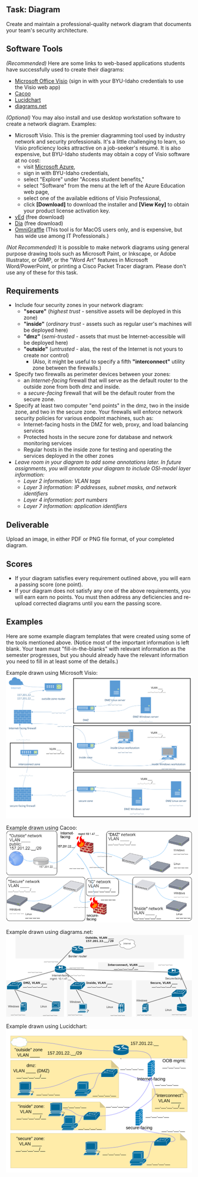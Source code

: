 ## Task: Diagram
Create and maintain a professional-quality network diagram that documents your team's security architecture.

## Software Tools
*(Recommended)* Here are some links to web-based applications students have successfully used to create their diagrams:
- <a href="https://www.office.com/launch/visio" target="_blank" ref="noopener">Microsoft Office Visio</a>
(sign in with your BYU-Idaho credentials to use the Visio web app)
- <a href="https://cacoo.com/" target="_blank" ref="noopener">Cacoo</a>
- <a href="https://www.lucidchart.com/pages" target="_blank" ref="noopener">Lucidchart</a>
- <a href="https://app.diagrams.net/" target="_blank" ref="noopener">diagrams.net</a>

*(Optional)* You may also install and use desktop workstation software to create a network diagram. Examples:
- Microsoft Visio. This is the premier diagramming tool used by industry network and security professionals.
It's a little challenging to learn, so Visio proficiency looks attractive on a job-seeker's résumé.
It is also expensive, but BYU-Idaho students may obtain a copy of Visio software at no cost:
  - visit <a href="https://portal.azure.com/" target="_blank" ref="noopener">Microsoft Azure</a>,
  - sign in with BYU-Idaho credentials,
  - select "Explore" under "Access student benefits,"
  - select "Software" from the menu at the left of the Azure Education web page,
  - select one of the available editions of Visio Professional,
  - click **[Download]** to download the installer and **[View Key]** to obtain your product license activation key.
- <a href="https://www.yworks.com/products/yed" target="_blank" ref="noopener">yEd</a> (free download)
- <a href="https://wiki.gnome.org/Apps/Dia" target="_blank" ref="noopener">Dia</a> (free download)
- <a href="https://www.omnigroup.com/omnigraffle" target="_blank" ref="noopener">OmniGraffle</a> (This tool is for MacOS users only, and is expensive, but has wide use among IT Professionals.)

*(Not Recommended)* It is possible to make network diagrams using general purpose drawing tools such as
Microsoft Paint, or Inkscape, or Adobe Illustrator, or GIMP, or the "Word Art" features in Microsoft Word/PowerPoint, or printing a Cisco Packet Tracer diagram.
Please don't use any of these for this task.

## Requirements
- Include four security zones in your network diagram:
  - **"secure"** (*highest trust* - sensitive assets will be deployed in this zone)
  - **"inside"** (*ordinary trust* - assets such as regular user's machines will be deployed here)
  - **"dmz"** (*semi-trusted* - assets that must be Internet-accessible will be deployed here)
  - **"outside"** (*untrusted* - alas, the rest of the Internet is not yours to create nor control)
    - (Also, it might be useful to specify a fifth **"interconnect"** utility zone between the firewalls.)
- Specify two firewalls as perimeter devices between your zones:
  - an *Internet-facing* firewall that will serve as the default router to the outside zone from both dmz and inside.
  - a *secure-facing* firewall that will be the default router from the secure zone.
- Specify at least two computer "end points" in the dmz, two in the inside zone, and two in the secure zone.
Your firewalls will enforce network security policies for various endpoint machines, such as:
  - Internet-facing hosts in the DMZ for web, proxy, and load balancing services
  - Protected hosts in the secure zone for database and network monitoring services
  - Regular hosts in the inside zone for testing and operating the services deployed in the other zones
- *Leave room in your diagram to add some annotations later. In future assignments, you will annotate your diagram to include OSI-model layer information:*
  - *Layer 2 information: VLAN tags*
  - *Layer 3 information: IP addresses, subnet masks, and network identifiers*
  - *Layer 4 information: port numbers*
  - *Layer 7 information: application identifiers*

## Deliverable
Upload an image, in either PDF or PNG file format, of your completed diagram.

## Scores
- If your diagram satisfies every requirement outlined above, you will earn a passing score (one point).
- If your diagram does not satisfy any one of the above requirements, you will earn earn no points.
You must then address any deficiencies and re-upload corrected diagrams until you earn the passing score.

## Examples
Here are some example diagram templates that were created using some of the tools mentioned above.
(Notice most of the important information is left blank. Your team must "fill-in-the-blanks"
with relevant information as the semester progresses, but you should already have the relevant
information you need to fill in at least some of the details.)

Example drawn using Microsoft Visio:
![Visio example](CIT470-visio-x.png)

Example drawn using Cacoo:
![Cacoo example](CIT470-cacoo-template.png)

Example drawn using diagrams.net:
![diagrams.net example](CIT470-drawio-template.png)

Example drawn using Lucidchart:
![Lucidchart example](CIT470-lucid-template.png)
